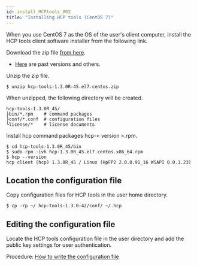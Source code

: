 ```yaml
---
id: install_HCPtools_002
title: "Installing HCP tools (CentOS 7)"
---
```


When you use CentOS 7 as the OS of the user's client computer, install the HCP tools client software installer from the following link.

Download the zip file [from here](https://github.com/nig-sc/HCPtools/tree/main/1.3.0R-45/CentOS7).
- <a href="https://github.com/nig-sc/HCPtools">Here</a> are past versions and others.


Unzip the zip file.

```
$ unzip hcp-tools-1.3.0R-45.el7.centos.zip
```

When unzipped, the following directory will be created.

```
hcp-tools-1.3.0R_45/
├bin/*.rpm    # command packages
├conf/*.conf  # configuration files
└license/*    # license documents
```

Install hcp command packages hcp-< version >.rpm.

```
$ cd hcp-tools-1.3.0R_45/bin
$ sudo rpm -ivh hcp-1.3.0R_45.el7.centos.x86_64.rpm
$ hcp --version
hcp client (hcp) 1.3.0R_45 / Linux (HpFP2 2.0.0.91_16 WSAPI 0.0.1.23)
```

## Location the configuration file

Copy configuration files for HCP tools in the user home directory.

```
$ cp -rp ~/ hcp-tools-1.3.0-42/conf/ ~/.hcp
```

## Editing the configuration file

Locate the HCP tools configuration file in the user directory and add the public key settings for user authentication.

Procedure: [How to write the configuration file](/software/HCPtools/hcptools_conf)
